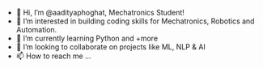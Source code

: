 - 👋 Hi, I’m @aadityaphoghat, Mechatronics Student!
- 👀 I’m interested in building coding skills for Mechatronics, Robotics and Automation.
- 🌱 I’m currently learning Python and +more
- 💞️ I’m looking to collaborate on projects like ML, NLP & AI
- 📫 How to reach me ...<linkedIn>

<!---
aadityaphoghat/aadityaphoghat is a ✨ special ✨ repository because its `README.md` (this file) appears on your GitHub profile.
You can click the Preview link to take a look at your changes.
--->
